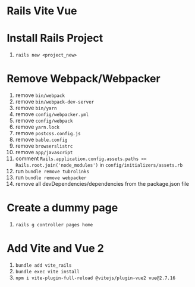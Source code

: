# Rails Vite Vue

# Install Rails Project
1. `rails new <project_new>`

# Remove Webpack/Webpacker
1. remove `bin/webpack`
2. remove `bin/webpack-dev-server`
3. remove `bin/yarn`
4. remove `config/webpacker.yml`
5. remove `config/webpack`
6. remove `yarn.lock`
7. remove `postcss.config.js`
8. remove `bable.config`
9. remove `browserslistrc`
10. remove `app/javascript`
11. comment `Rails.application.config.assets.paths << Rails.root.join('node_modules')` in `config/initializers/assets.rb`
12. run `bundle remove tubrolinks`
13. run `bundle remove webpacker`
14. remove all devDependencies/dependencies from the package.json file

# Create a dummy page
1. `rails g controller pages home`

# Add Vite and Vue 2
1. `bundle add vite_rails`
2. `bundle exec vite install`
3. `npm i vite-plugin-full-reload @vitejs/plugin-vue2 vue@2.7.16`
